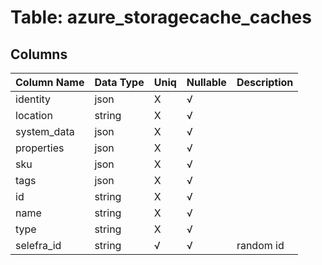 # Table: azure_storagecache_caches

## Columns 

|  Column Name   |  Data Type  | Uniq | Nullable | Description | 
|  ----  | ----  | ----  | ----  | ---- | 
| identity | json | X | √ |  | 
| location | string | X | √ |  | 
| system_data | json | X | √ |  | 
| properties | json | X | √ |  | 
| sku | json | X | √ |  | 
| tags | json | X | √ |  | 
| id | string | X | √ |  | 
| name | string | X | √ |  | 
| type | string | X | √ |  | 
| selefra_id | string | √ | √ | random id | 


